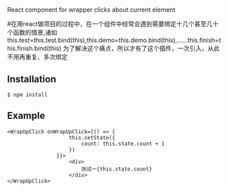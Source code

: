 #

React component for wrapper clicks about current element

#在用react做项目的过程中，在一个组件中经常会遇到需要绑定十几个甚至几十个函数的情景,诸如this.test=this.test.bind(this),this.demo=this.demo.bind(this),......this.finish=this.finish.bind(this) 为了解决这个痛点，所以才有了这个插件，一次引入，从此不用再重复、多次绑定

## Installation

```
$ npm install
```

## Example

```
<WrapUpClick onWrapUpClick={() => {
                    this.setState({
                        count: this.state.count + 1
                    })
                }}>
                    <div>
                        测试一{this.state.count}
                    </div>
</WrapUpClick>
```
